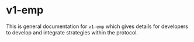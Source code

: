 # v1-emp

This is general documentation for `v1-emp` which gives details for developers to develop and integrate strategies within the protocol.
